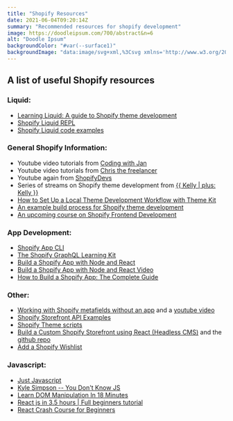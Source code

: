 ```yaml
---
title: "Shopify Resources"
date: 2021-06-04T09:20:14Z
summary: "Recommended resources for shopify development"
image: https://doodleipsum.com/700/abstract&n=6
alt: "Doodle Ipsum"
backgroundColor: "#var(--surface1)"
backgroundImage: "data:image/svg+xml,%3Csvg xmlns='http://www.w3.org/2000/svg' width='36' height='72' viewBox='0 0 36 72'%3E%3Cg fill-rule='evenodd'%3E%3Cg fill='%2355245a' fill-opacity='1'%3E%3Cpath d='M2 6h12L8 18 2 6zm18 36h12l-6 12-6-12z'/%3E%3C/g%3E%3C/g%3E%3C/svg%3E"
---
```

## A list of useful Shopify resources

### Liquid:  

- [Learning Liquid: A guide to Shopify theme development](https://www.shopify.com/partners/guides/learning-liquid)  
- [Shopify Liquid REPL](https://shopify-liquid-repl.tomblanchard.co.uk/)  
- [Shopify Liquid code examples](https://shopify.github.io/liquid-code-examples)  

### General Shopify Information:   

- Youtube video tutorials from [Coding with Jan](https://www.youtube.com/channel/UCwqNzzV8FmCyGWLfJW8MMSg)  
- Youtube video tutorials from [Chris the freelancer](https://www.youtube.com/c/CodewithChristheFreelancer)  
- Youtube again from [ShopifyDevs](https://www.youtube.com/c/shopifydevs)  
- Series of streams on Shopify theme development from [{{ Kelly | plus: Kelly }}](https://www.youtube.com/watch?v=wR8L-0QnKZo)  
- [How to Set Up a Local Theme Development Workflow with Theme Kit](https://www.youtube.com/watch?v=SrtOXwjXJ1w)  
- [An example build process for Shopify theme development](https://github.com/the-taproom/build-process)  
- [An upcoming course on Shopify Frontend Development](https://shophackers.io/shopify)  

### App Development:  

- [Shopify App CLI](https://shopify.dev/tools/cli)
- [The Shopify GraphQL Learning Kit](https://www.shopify.com/partners/blog/shopify-graphql-learning-kit)  
- [Build a Shopify App with Node and React](https://shopify.dev/tutorials/build-a-shopify-app-with-node-and-react)  
- [Build a Shopify App with Node and React Video](https://www.youtube.com/watch?v=PIXN032XJJ8&t=2s)  
- [How to Build a Shopify App: The Complete Guide](https://www.shopify.com/partners/blog/how-to-build-a-shopify-app)  

### Other:    

- [Working with Shopify metafields without an app](https://www.sunbowlsystems.com/blogs/how-to/metafields-in-shopify-without-using-an-app) and a [youtube video ](https://www.youtube.com/watch?v=UbwhADWZzvQ)  
- [Shopify Storefront API Examples](https://github.com/Shopify/storefront-api-examples)  
- [Shopify Theme scripts](https://github.com/Shopify/theme-scripts)  
- [Build a Custom Shopify Storefront using React (Headless CMS)](https://www.udemy.com/course/build-a-custom-shopify-storefront-using-react-headless-cms/) and the [github repo](https://github.com/iskurbanov/shopify-react-headless)  
- [Add a Shopify Wishlist](https://github.com/dlerm/shopify-wishlist)  

### Javascript:
- [Just Javascript](https://justjavascript.com/)  
- [Kyle Simpson -- You Don't Know JS](https://github.com/getify/You-Dont-Know-JS/blob/2nd-ed/get-started/README.md)  
- [Learn DOM Manipulation In 18 Minutes](https://www.youtube.com/watch?v=y17RuWkWdn8)  
- [React js in 3.5 hours | Full beginners tutorial](https://www.youtube.com/watch?v=ABQLwlE8MUA)  
- [React Crash Course for Beginners ](https://www.youtube.com/watch?v=Dorf8i6lCuk)
